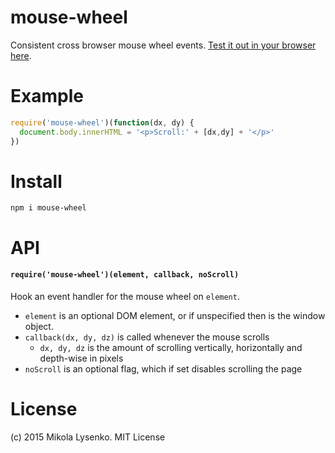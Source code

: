 mouse-wheel
===========
Consistent cross browser mouse wheel events.  [Test it out in your browser here](https://mikolalysenko.github.io/mouse-wheel/).

# Example

```javascript
require('mouse-wheel')(function(dx, dy) {
  document.body.innerHTML = '<p>Scroll:' + [dx,dy] + '</p>'
})
```

# Install

```
npm i mouse-wheel
```

# API

#### `require('mouse-wheel')(element, callback, noScroll)`
Hook an event handler for the mouse wheel on `element`.

* `element` is an optional DOM element, or if unspecified then is the window object.
* `callback(dx, dy, dz)` is called whenever the mouse scrolls
    + `dx, dy, dz` is the amount of scrolling vertically, horizontally and depth-wise in pixels
* `noScroll` is an optional flag, which if set disables scrolling the page

# License
(c) 2015 Mikola Lysenko. MIT License